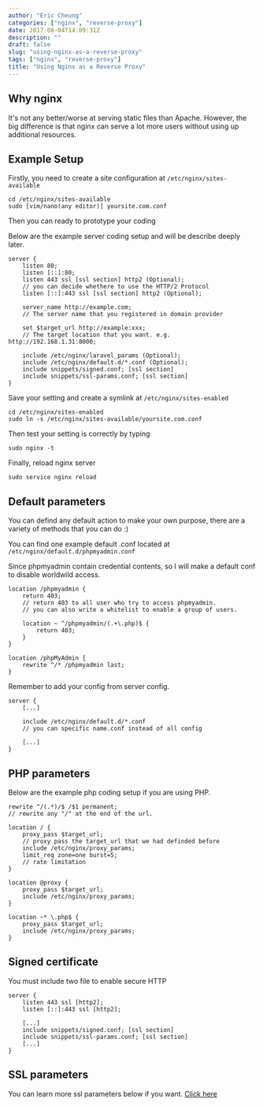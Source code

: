 ```yaml
---
author: "Eric Cheung"
categories: ["nginx", "reverse-proxy"]
date: 2017-08-04T14:09:31Z
description: ""
draft: false
slug: "using-nginx-as-a-reverse-proxy"
tags: ["nginx", "reverse-proxy"]
title: "Using Nginx as a Reverse Proxy"
---
```


## Why nginx

It's not any better/worse at serving static files than Apache. However, the big difference is that nginx can serve a lot more users without using up additional resources.

## Example Setup

Firstly, you need to create a site configuration at `/etc/nginx/sites-available`

    cd /etc/nginx/sites-available
    sudo [vim/nano(any editor)] yoursite.com.conf

Then you can ready to prototype your coding

Below are the example server coding setup and will be describe deeply later.

    server {
        listen 80;
        listen [::]:80;
        listen 443 ssl [ssl section] http2 (Optional);
        // you can decide whethere to use the HTTP/2 Protocol
        listen [::]:443 ssl [ssl section] http2 (Optional);

        server_name http://example.com;
        // The server name that you registered in domain provider

        set $target_url http://example:xxx;
        // The target location that you want. e.g. http://192.168.1.31:8000;

        include /etc/nginx/laravel_params (Optional);
        include /etc/nginx/default.d/*.conf (Optional);
        include snippets/signed.conf; [ssl section]
        include snippets/ssl-params.conf; [ssl section]
    }

Save your setting and create a symlink at `/etc/nginx/sites-enabled`

    cd /etc/nginx/sites-enabled
    sudo ln -s /etc/nginx/sites-available/yoursite.com.conf

Then test your setting is correctly by typing

    sudo nginx -t

Finally, reload nginx server

    sudo service nginx reload

## Default parameters

You can defind any default action to make your own purpose, there are a variety of methods that you can do :)

You can find one example default .conf located at `/etc/nginx/default.d/phpmyadmin.conf`

Since phpmyadmin contain credential contents, so I will make a default conf to disable worldwild access.

    location /phpmyadmin {
        return 403;
        // return 403 to all user who try to access phpmyadmin.
        // you can also write a whitelist to enable a group of users.

        location ~ ^/phpmyadmin/(.+\.php)$ {
            return 403;
        }
    }

    location /phpMyAdmin {
        rewrite ^/* /phpmyadmin last;
    }

Remember to add your config from server config.

    server {
        [...]

        include /etc/nginx/default.d/*.conf
        // you can specific name.conf instead of all config

        [...]
    }

## PHP parameters

Below are the example php coding setup if you are using PHP.

    rewrite ^/(.*)/$ /$1 permanent;
    // rewrite any "/" at the end of the url.

    location / {
        proxy_pass $target_url;
        // proxy pass the target_url that we had definded before
        include /etc/nginx/proxy_params;
        limit_req zone=one burst=5;
        // rate limitation
    }

    location @proxy {
        proxy_pass $target_url;
        include /etc/nginx/proxy_params;
    }

    location ~* \.php$ {
        proxy_pass $target_url;
        include /etc/nginx/proxy_params;
    }

## Signed certificate

You must include two file to enable secure HTTP

    server {
        listen 443 ssl [http2];
        listen [::]:443 ssl [http2];

        [...]
        include snippets/signed.conf; [ssl section]
        include snippets/ssl-params.conf; [ssl section]
        [...]
    }

## SSL parameters

You can learn more ssl parameters below if you want.
[Click here](http://nginx.org/en/docs/http/ngx_http_ssl_module.html)
